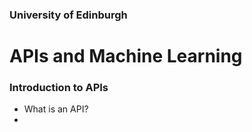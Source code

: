 ### University of Edinburgh 
# APIs and Machine Learning

### Introduction to APIs
- What is an API?
- 
